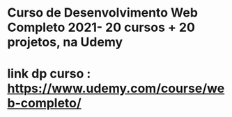 # Curso de Desenvolvimento Web  Completo 2021- 20 cursos + 20 projetos, na Udemy 
# link dp curso : https://www.udemy.com/course/web-completo/